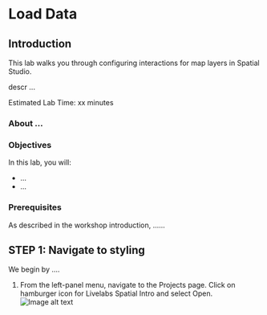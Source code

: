 # Load Data


## Introduction

This lab walks you through configuring interactions for map layers in Spatial Studio.

descr ...


Estimated Lab Time: xx minutes


### About ...


### Objectives

In this lab, you will:
* ...
* ...

### Prerequisites

As described in the workshop introduction, ......


## **STEP 1:** Navigate to styling

We begin by ....

1. From the left-panel menu, navigate to the Projects page. Click on hamburger icon for Livelabs Spatial Intro and select Open. 
![Image alt text](images/apply-styling-1.png)